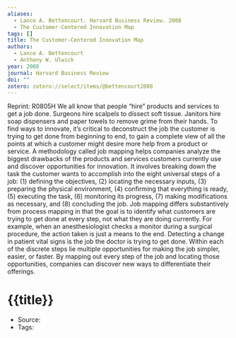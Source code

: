 ```yaml
---
aliases:
  - Lance A. Bettencourt. Harvard Business Review. 2008
  - The Customer-Centered Innovation Map
tags: []
title: The Customer-Centered Innovation Map
authors:
  - Lance A. Bettencourt
  - Anthony W. Ulwick
year: 2008
journal: Harvard Business Review
doi: ""
zotero: zotero://select/items/@bettencourt2008
---
```

<!-- START_ABSTRACT -->
Reprint: R0805H We all know that people “hire” products and services to get a job done. Surgeons hire scalpels to dissect soft tissue. Janitors hire soap dispensers and paper towels to remove grime from their hands. To find ways to innovate, it’s critical to deconstruct the job the customer is trying to get done from beginning to end, to gain a complete view of all the points at which a customer might desire more help from a product or service. A methodology called job mapping helps companies analyze the biggest drawbacks of the products and services customers currently use and discover opportunities for innovation. It involves breaking down the task the customer wants to accomplish into the eight universal steps of a job: (1) defining the objectives, (2) locating the necessary inputs, (3) preparing the physical environment, (4) confirming that everything is ready, (5) executing the task, (6) monitoring its progress, (7) making modifications as necessary, and (8) concluding the job. Job mapping differs substantively from process mapping in that the goal is to identify what customers are trying to get done at every step, not what they are doing currently. For example, when an anesthesiologist checks a monitor during a surgical procedure, the action taken is just a means to the end. Detecting a change in patient vital signs is the job the doctor is trying to get done. Within each of the discrete steps lie multiple opportunities for making the job simpler, easier, or faster. By mapping out every step of the job and locating those opportunities, companies can discover new ways to differentiate their offerings.
<!-- END_ABSTRACT -->

<!-- START_TEMPLATE -->
# {{title}}

- Source:
- Tags: 
<!-- END_TEMPLATE -->